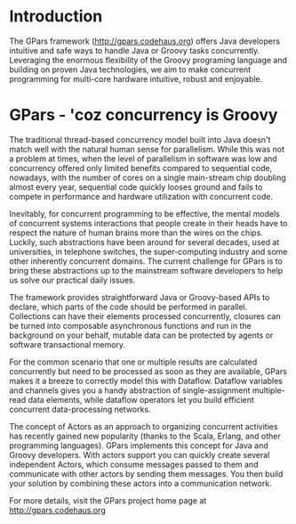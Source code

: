 # Introduction

The GPars framework (http://gpars.codehaus.org) offers Java developers intuitive and safe ways to handle
Java or Groovy tasks concurrently. Leveraging the enormous flexibility of the Groovy programing language and
building on proven Java technologies, we aim to make concurrent programming for multi-core hardware
intuitive, robust and enjoyable.

# GPars - 'coz concurrency is Groovy

The traditional thread-based concurrency model built into Java doesn't match well with the natural human
sense for parallelism. While this was not a problem at times, when the level of parallelism in software was
low and concurrency offered only limited benefits compared to sequential code, nowadays, with the number of
cores on a single main-stream chip doubling almost every year, sequential code quickly looses ground and
fails to compete in performance and hardware utilization with concurrent code.

Inevitably, for concurrent programming to be effective, the mental models of concurrent systems interactions
that people create in their heads have to respect the nature of human brains more than the wires on the
chips. Luckily, such abstractions have been around for several decades, used at universities, in telephone
switches, the super-computing industry and some other inherently concurrent domains. The current challenge
for GPars is to bring these abstractions up to the mainstream software developers to help us solve our
practical daily issues.

The framework provides straightforward Java or Groovy-based APIs to declare, which parts of the code should
be performed in parallel. Collections can have their elements processed concurrently, closures can be turned
into composable asynchronous functions and run in the background on your behalf, mutable data can be
protected by agents or software transactional memory.

For the common scenario that one or multiple results are calculated concurrently but need to be processed as
soon as they are available, GPars makes it a breeze to correctly model this with Dataflow. Dataflow
variables and channels gives you a handy abstraction of single-assignment multiple-read data elements, while
dataflow operators let you build efficient concurrent data-processing networks.

The concept of Actors as an approach to organizing concurrent activities has recently gained new popularity
(thanks to the Scala, Erlang, and other programming languages). GPars implements this concept for Java and
Groovy developers. With actors support you can quickly create several independent Actors, which consume
messages passed to them and communicate with other actors by sending them messages. You then build your
solution by combining these actors into a communication network.

For more details, visit the GPars project home page at http://gpars.codehaus.org
